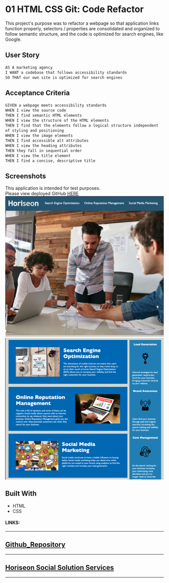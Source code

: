 # 01 HTML CSS Git: Code Refactor

This project's purpose was to refactor a webpage so that application links function properly, selectors / properties are consolidated and organized to follow semantic structure, and the code is optimized for search engines, like Google.

## User Story

```
AS A marketing agency
I WANT a codebase that follows accessibility standards
SO THAT our own site is optimized for search engines
```

## Acceptance Criteria

```
GIVEN a webpage meets accessibility standards
WHEN I view the source code
THEN I find semantic HTML elements
WHEN I view the structure of the HTML elements
THEN I find that the elements follow a logical structure independent of styling and positioning
WHEN I view the image elements
THEN I find accessible alt attributes
WHEN I view the heading attributes
THEN they fall in sequential order
WHEN I view the title element
THEN I find a concise, descriptive title
```

## Screenshots
This application is intended for test purposes.<br>
Please view deployed GitHub [HERE](https://pfaffster.github.io/Challenge-1-Code-Refactor/)
<img src="./assets/images/Website-1.png">
<img src="./assets/images/Website-2.png">


## Built With

* HTML
* CSS


#### LINKS:

---

## [Github_Repository](https://github.com/Pfaffster/Challenge-1-Code-Refactor "Challenge 1: Code Refactor")

---

## [Horiseon Social Solution Services](https://pfaffster.github.io/Challenge-1-Code-Refactor/ "Horiseon")
- - -